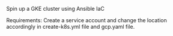 Spin up a GKE cluster using Ansible IaC


Requirements: 
Create a service account and change the location accordingly in create-k8s.yml file and gcp.yaml file.
